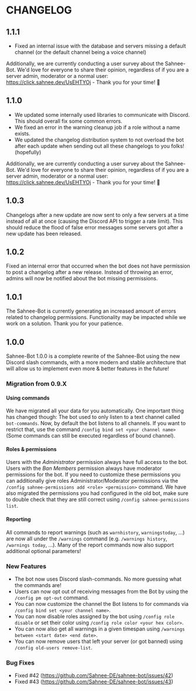 # CHANGELOG

## 1.1.1

- Fixed an internal issue with the database and servers missing a default channel (or the default channel being a voice channel)

Additionally, we are currently conducting a user survey about the Sahnee-Bot. We'd love for everyone to share their opinion, regardless of if you are a server admin, moderator or a normal user: https://click.sahnee.dev/UsEHTYOj - Thank you for your time! 🙂

## 1.1.0

- We updated some internally used libraries to communicate with Discord. This should overall fix some common errors.
- We fixed an error in the warning cleanup job if a role without a name exists.
- We updated the changelog distribution system to not overload the bot after each update when sending out all these changelogs to you folks! (hopefully)

Additionally, we are currently conducting a user survey about the Sahnee-Bot. We'd love for everyone to share their opinion, regardless of if you are a server admin, moderator or a normal user: https://click.sahnee.dev/UsEHTYOj - Thank you for your time! 🙂

## 1.0.3

Changelogs after a new update are now sent to only a few servers at a time instead of all at once (causing the Discord API to trigger a rate limit). This should reduce the flood of false error messages some servers got after a new update has been released.

## 1.0.2

Fixed an internal error that occurred when the bot does not have permission to post a changelog after a new release. Instead of throwing an error, admins will now be notified about the bot missing permissions.

## 1.0.1

The Sahnee-Bot is currently generating an increased amount of errors related to changelog permissions.
Functionality may be impacted while we work on a solution. Thank you for your patience.

## 1.0.0

Sahnee-Bot 1.0.0 is a complete rewrite of the Sahnee-Bot using the new Discord slash commands, with a more modern and stable architecture that will allow us to implement even more & better features in the future!

### Migration from 0.9.X

#### Using commands

We have migrated all your data for you automatically. One important thing has changed though: The bot used to only listen to a text channel called `bot-commands`. Now, by default the bot listens to all channels. If you want to restrict that, use the command `/config bind set <your channel name>` (Some commands can still be executed regardless of bound channel).

#### Roles & permissions

Users with the *Administrator* permission always have full access to the bot. Users with the *Ban Members* permission always have moderator permissions for the bot. If you need to customize these permissions you can additionally give roles Administrator/Moderator permissions via the `/config sahnee-permissions add <role> <permission>` command. 
We have also migrated the permissions you had configured in the old bot, make sure to double check that they are still correct using `/config sahnee-permissions list`.

#### Reporting

All commands to report warnings (such as `warnhistory`, `warningstoday`, ...) are now all under the `/warnings` command (e.g. `/warnings history`, `/warnings today`, ...). Many of the report commands now also support additional optional parameters!

### New Features

- The bot now uses Discord slash-commands. No more guessing what the commands are!
- Users can now opt out of receiving messages from the Bot by using the `/config pm opt-out` command.
- You can now customize the channel the Bot listens to for commands via `/config bind set <your channel name>`.
- You can now disable roles assigned by the bot using `/config role disable` or set their color using `/config role color <your hex color>`.
- You can now also get all warnings in a given timespan using `/warnings between <start date> <end date>`.
- You can now remove users that left your server (or got banned) using `/config old-users remove-list`.

### Bug Fixes

- Fixed #42 (https://github.com/Sahnee-DE/sahnee-bot/issues/42)
- Fixed #43 (https://github.com/Sahnee-DE/sahnee-bot/issues/43)
